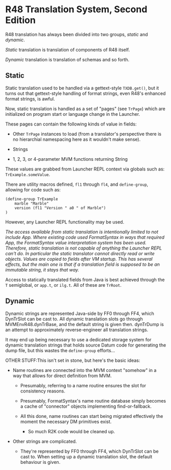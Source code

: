 # R48 Translation System, Second Edition

R48 translation has always been divided into two groups, *static* and *dynamic*.

*Static* translation is translation of components of R48 itself.

*Dynamic* translation is translation of schemas and so forth.

## Static

Static translation used to be handled via a gettext-style `TXDB.get()`, but it turns out that gettext-style handling of format strings, even R48's enhanced format strings, is awful.

Now, static translation is handled as a set of "pages" (see `TrPage`) which are initialized on program start or language change in the Launcher.

These pages can contain the following kinds of value in fields:

* Other `TrPage` instances to load (from a translator's perspective there is no hierarchial namespacing here as it wouldn't make sense).

* Strings

* 1, 2, 3, or 4-parameter MVM functions returning String

These values are grabbed from Launcher REPL context via globals such as: `TrExample.someValue`.

There are utility macros defined, `fl1` through `fl4`, and `define-group`, allowing for code such as:

```
(define-group TrExample
    marble "Marble"
    version (fl1 "Version " a0 " of Marble")
)
```

However, any Launcher REPL functionality may be used.

*The access available from static translation is intentionally limited to not include App. Where existing code used FormatSyntax in ways that required App, the FormatSyntax value interpretation system has been used. Therefore, static translation is not capable of anything the Launcher REPL can't do. In particular the static translator cannot directly read or write objects. Values are copied to fields after VM startup. This has several effects, but the main one is that if a translation field is supposed to be an immutable string, it stays that way.*

Access to statically translated fields from Java is best achieved through the `T` semiglobal, or `app.t`, or `ilg.t`. All of these are `TrRoot`.

## Dynamic

Dynamic strings are represented Java-side by FF0 through FF4, which DynTrSlot can be cast to. All dynamic translation slots go through MVMEnvR48.dynTrBase, and the default string is given then. dynTrDump is an attempt to approximately reverse-engineer all translation strings.

It may end up being necessary to use a dedicated storage system for dynamic translation strings that holds source Datum code for generating the dump file, but this wastes the `define-group` efforts...

OTHER STUFF:This isn't set in stone, but here's the basic ideas:

* Name routines are connected into the MVM context "somehow" in a way that allows for direct definition from MVM.
  
  * Presumably, referring to a name routine ensures the slot for consistency reasons.
  
  * Presumably, FormatSyntax's name routine database simply becomes a cache of "connector" objects implementing find-or-fallback.
  
  * All this done, name routines can start being migrated effectively the moment the necessary DM primitives exist.
    
    * So much R2K code would be cleaned up.

* Other strings are complicated.
  
  * They're represented by FF0 through FF4, which DynTrSlot can be cast to. When setting up a dynamic translation slot, the default behaviour is given.

